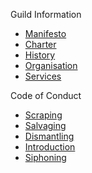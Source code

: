 <span class="sidebar-section-heading">Guild Information</span>

* [Manifesto](/manifesto)
* [Charter](/charter)
* [History](/history)
* [Organisation](/organisation)
* [Services](/services)

<span class="sidebar-section-heading">Code of Conduct</span>

* [Scraping](/conduct/scraping)
* [Salvaging](/conduct/salvaging)
* [Dismantling](/conduct/dismantling)
* [Introduction](/conduct/introduction "Code of Conduct - Breakers Guild")
* [Siphoning](/conduct/siphoning)
